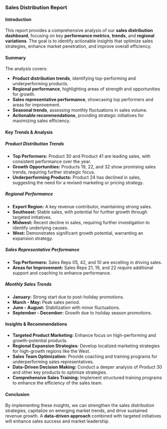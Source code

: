 ### **Sales Distribution Report**  

#### **Introduction**  
This report provides a comprehensive analysis of our **sales distribution dashboard**, focusing on key **performance metrics**, **trends**, and **regional variations**. The goal is to identify actionable insights that optimize sales strategies, enhance market penetration, and improve overall efficiency.  

#### **Summary**  
The analysis covers:  
- **Product distribution trends**, identifying top-performing and underperforming products.  
- **Regional performance**, highlighting areas of strength and opportunities for growth.  
- **Sales representative performance**, showcasing top performers and areas for improvement.  
- **Seasonal trends**, assessing monthly fluctuations in sales volume.  
- **Actionable recommendations**, providing strategic initiatives for maximizing sales efficiency.  

#### **Key Trends & Analysis**  
##### **Product Distribution Trends**  
- **Top Performers:** Product 30 and Product 41 are leading sales, with consistent performance over the year.  
- **Growth Opportunities:** Products 19, 22, and 32 show promising sales trends, requiring further strategic focus.  
- **Underperforming Products:** Product 24 has declined in sales, suggesting the need for a revised marketing or pricing strategy.  

##### **Regional Performance**  
- **Export Region:** A key revenue contributor, maintaining strong sales.  
- **Southeast:** Stable sales, with potential for further growth through targeted initiatives.  
- **Midwest:** Recent decline in sales, requiring further investigation to identify underlying causes.  
- **West:** Demonstrates significant growth potential, warranting an expansion strategy.  

##### **Sales Representative Performance**  
- **Top Performers:** Sales Reps 05, 42, and 10 are excelling in driving sales.  
- **Areas for Improvement:** Sales Reps 21, 19, and 22 require additional support and coaching to enhance performance.  

##### **Monthly Sales Trends**  
- **January:** Strong start due to post-holiday promotions.  
- **March - May:** Peak sales period.  
- **June - August:** Stabilization with minor fluctuations.  
- **September - December:** Growth due to holiday season promotions.  

#### **Insights & Recommendations**  
- **Targeted Product Marketing:** Enhance focus on high-performing and growth-potential products.  
- **Regional Expansion Strategies:** Develop localized marketing strategies for high-growth regions like the West.  
- **Sales Team Optimization:** Provide coaching and training programs for underperforming sales representatives.  
- **Data-Driven Decision Making:** Conduct a deeper analysis of Product 30 and other key products to optimize strategies.  
- **Comprehensive Sales Training:** Implement structured training programs to enhance the efficiency of the sales team.  

#### **Conclusion**  
By implementing these insights, we can strengthen the sales distribution strategies, capitalize on emerging market trends, and drive sustained revenue growth. A **data-driven approach** combined with targeted initiatives will enhance sales success and market leadership.
